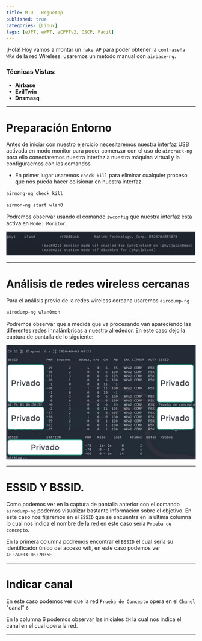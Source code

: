 ```yaml
---
title: MTD - RogueApp 
published: true
categories: [Linux]
tags: [eJPT, eWPT, eCPPTv2, OSCP, Fácil]
---
```



¡Hola! Hoy vamos a montar un `fake AP` para poder obtener la `contraseña WPA` de la red Wireless, usaremos un método manual con `airbase-ng`.

### Técnicas Vistas: 

- **Airbase**
- **EvilTwin**
- **Dnsmasq**

* * *
# Preparación Entorno



Antes de iniciar con nuestro ejercicio necesitaremos nuestra interfaz USB activada en modo monitor para poder comenzar con el uso de `aircrack-ng` para ello conectaremos nuestra interfaz a nuestra máquina virtual y la configuraemos con los comandos

* En primer lugar usaremos `check kill` para eliminar cualquier proceso que nos pueda hacer colisionar en nuestra interfaz.
```bash
airmong-ng check kill
```
```bash
airmon-ng start wlan0
```

Podremos observar usando el comando `ìwconfig` que nuestra interfaz esta activa en `Mode: Monitor`.

<img src="/assets/HTB/Redes/modemonitor.png">

* * * 
# Análisis de redes wireless cercanas


Para el análisis previo de la redes wireless cercana usaremos `airodump-ng` 

```bash
airodump-ng wlan0mon
```

Podremos observar que a medida que va procesando van apareciendo las diferentes redes innalámbricas a nuestro alrededor.
En este caso dejo la captura de pantalla de lo siguiente:

<img src="/assets/HTB/Redes/airodump.png">

* * *


# ESSID Y BSSID.
Como podemos ver en la captura de pantalla anterior con el comando `airodump-ng` podemos visualizar bastante información sobre el objetivo. En este caso nos fijaremos en el `ESSID` que se encuentra en la última columna lo cual nos indica el nombre de la red en este caso sería `Prueba de concepto`.

En la primera columna podremos encontrar el `BSSID` el cual sería su identificador único del acceso wifi, en este caso podemos ver `4E:74:03:06:70:5E`


* * * 

# Indicar canal
En este caso podemos ver que la red `Prueba de Concepto` opera en el `Chanel` "canal" `6`

En la columna 6 podemos observar las iniciales `CH` la cual nos indica el canal en el cual opera la red.


* * *





